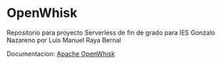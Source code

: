 # OpenWhisk
Repositorio para proyecto Serverless de fin de grado para IES Gonzalo Nazareno por Luis Manuel Raya Bernal 

Documentacion:
[Apache OpenWhisk](https://telegra.ph/Apache-OpenWhisk-en-RaspBerry-PI-3-04-04
)
